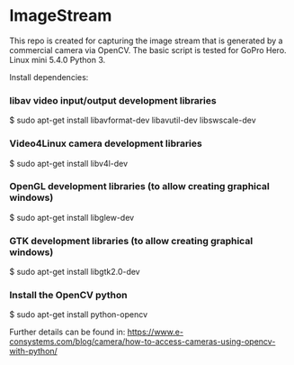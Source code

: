 # ImageStream

This repo is created for capturing the image stream that is generated by a commercial camera via OpenCV.
The basic script is tested for GoPro Hero.
Linux mini 5.4.0
Python 3.


Install dependencies:
### libav video input/output development libraries

$ sudo apt-get install libavformat-dev libavutil-dev libswscale-dev

### Video4Linux camera development libraries

$ sudo apt-get install libv4l-dev

### OpenGL development libraries (to allow creating graphical windows)

$ sudo apt-get install libglew-dev

### GTK development libraries (to allow creating graphical windows)

$ sudo apt-get install libgtk2.0-dev

### Install the OpenCV python

$ sudo apt-get install python-opencv

Further details can be found in: 
https://www.e-consystems.com/blog/camera/how-to-access-cameras-using-opencv-with-python/
